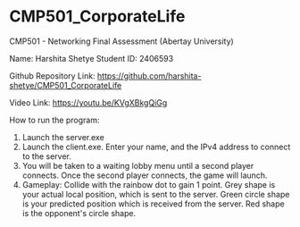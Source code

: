 # CMP501_CorporateLife
 CMP501 - Networking Final Assessment (Abertay University)


Name: Harshita Shetye
Student ID: 2406593

Github Repository Link: https://github.com/harshita-shetye/CMP501_CorporateLife

Video Link: https://youtu.be/KVgXBkgQiGg

How to run the program:

1. Launch the server.exe
2. Launch the client.exe. Enter your name, and the IPv4 address to connect to the server.
3. You will be taken to a waiting lobby menu until a second player connects. Once the second player connects, the game will launch.
4. Gameplay: Collide with the rainbow dot to gain 1 point. Grey shape is your actual local position, which is sent to the server. 
Green circle shape is your predicted position which is received from the server. Red shape is the opponent's circle shape.